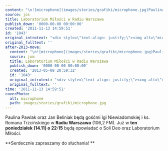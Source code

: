 ```yaml
---
content: "\n![microphone](images/stories/grafiki/microphone.jpg)Paulina Pawlak oraz Jan Beliniak będą gośćmi Igi Niewiadomskiej i ks. Romana Trzcińskiego w **Radiu Warszawa** (106,2 FM). Już w **ten poniedziałek (14.11) o 22:15** będą opowiadać o Soli Deo oraz Laboratorium Miłości.\n\_\n\n**Serdecznie zapraszamy do słuchania!\_**\n\n<!--CONTENT FROM OLD SERVER (jos before 2013): \n![microphone](images/stories/grafiki/microphone.jpg)Paulina Pawlak oraz Jan Beliniak będą gośćmi Igi Niewiadomskiej i ks. Romana Trzcińskiego w **Radiu Warszawa** (106,2 FM). Już w **ten poniedziałek (14.11) o 22:15** będą opowiadać o Soli Deo oraz Laboratorium Miłości.\r\n\_\r\n\r\n**Serdecznie zapraszamy do słuchania!\_**\n-->"
source: jos
title: Laboratorium Miłości w Radiu Warszawa
publish_down: '0000-00-00 00:00:00'
created: '2011-11-13 14:59:51'
id: '1043'
original_introtext: "<div style=\"text-align: justify;\"><img alt=\"microphone\" height=\"99\" width=\"150\" src=\"images/stories/grafiki/microphone.jpg\" style=\"margin-right: 10px; float: left;\" />Paulina Pawlak oraz Jan Beliniak będą gośćmi Igi Niewiadomskiej i ks. Romana Trzcińskiego w <strong>Radiu Warszawa</strong> (106,2 FM). Już w <strong>ten poniedziałek (14.11) o 22:15</strong> będą opowiadać o Soli Deo oraz Laboratorium Miłości.</div>\r\n<div style=\"text-align: justify;\">\_</div>\r\n<div style=\"text-align: justify;\"></div>\r\n<div style=\"text-align: justify;\"><strong>Serdecznie zapraszamy do słuchania!\_</strong></div>"
original_fulltext: ''
after-2013-move:
  content: "\n![microphone](images/stories/grafiki/microphone.jpg)Paulina Pawlak oraz Jan Beliniak będą gośćmi Igi Niewiadomskiej i ks. Romana Trzcińskiego w **Radiu Warszawa** (106,2 FM). Już w **ten poniedziałek (14.11) o 22:15** będą opowiadać o Soli Deo oraz Laboratorium Miłości.\n\_\n\n**Serdecznie zapraszamy do słuchania!\_**"
  source: jom
  title: Laboratorium Miłości w Radiu Warszawa
  publish_down: '0000-00-00 00:00:00'
  created: '2013-05-08 20:59:32'
  id: '1043'
  original_introtext: "<div style=\"text-align: justify;\"><img alt=\"microphone\" height=\"99\" width=\"150\" src=\"images/stories/grafiki/microphone.jpg\" style=\"margin-right: 10px; float: left;\" />Paulina Pawlak oraz Jan Beliniak będą gośćmi Igi Niewiadomskiej i ks. Romana Trzcińskiego w <strong>Radiu Warszawa</strong> (106,2 FM). Już w <strong>ten poniedziałek (14.11) o 22:15</strong> będą opowiadać o Soli Deo oraz Laboratorium Miłości.</div>\n<div style=\"text-align: justify;\">\_</div>\n<div style=\"text-align: justify;\"></div>\n<div style=\"text-align: justify;\"><strong>Serdecznie zapraszamy do słuchania!\_</strong></div>"
  original_fulltext: ''
time: '2011-11-13 14:59:51'
coverPhoto:
  alt: microphone
  path: images/stories/grafiki/microphone.jpg
---
```

Paulina Pawlak oraz Jan Beliniak będą gośćmi Igi Niewiadomskiej i ks. Romana Trzcińskiego w **Radiu Warszawa** (106,2 FM). Już w **ten poniedziałek (14.11) o 22:15** będą opowiadać o Soli Deo oraz Laboratorium Miłości.
 

**Serdecznie zapraszamy do słuchania! **

<!--CONTENT FROM OLD SERVER (jos before 2013): 
Paulina Pawlak oraz Jan Beliniak będą gośćmi Igi Niewiadomskiej i ks. Romana Trzcińskiego w **Radiu Warszawa** (106,2 FM). Już w **ten poniedziałek (14.11) o 22:15** będą opowiadać o Soli Deo oraz Laboratorium Miłości.
 

**Serdecznie zapraszamy do słuchania! **
-->

<!--{{json:{"created_date":"2011-11-13 14:59:51","publish_down":"0000-00-00 00:00:00","id":"1043"}}}-->